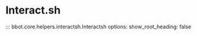 # Interact.sh

::: bbot.core.helpers.interactsh.Interactsh
    options:
      show_root_heading: false
